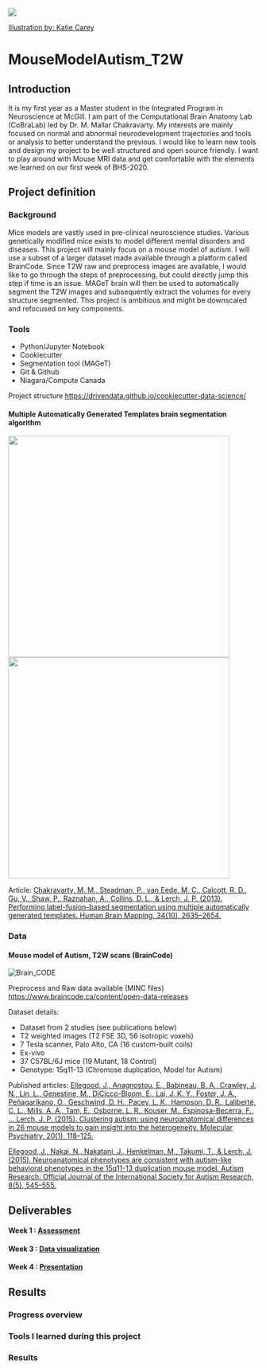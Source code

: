 <img align="center" src="https://s3.amazonaws.com/spectrumnews-web-assets/uploads/2018/03/Spectrum_SpecialReport_Mice_Bolivar_FINAL.jpg">

[Illustration by: Katie Carey](https://www.spectrumnews.org/opinion/viewpoint/variability-among-mouse-strains-can-aid-autism-research/)

# MouseModelAutism_T2W

## Introduction
It is my first year as a Master student in the Integrated Program in Neuroscience at McGill. I am part of the Computational Brain Anatomy Lab (CoBraLab) led by Dr. M. Mallar Chakravarty. My interests are mainly focused on normal and abnormal neurodevelopment trajectories and tools or analysis to better understand the previous. I would like to learn new tools and design my project to be well structured and open source friendly. I want to play around with Mouse MRI data and get comfortable with the elements we learned on our first week of BHS-2020.  

## Project definition 
### Background

Mice models are vastly used in pre-clinical neuroscience studies. Various genetically modified mice exists to model different mental disorders and diseases. This project will mainly focus on a mouse model of autism. I will use a subset of a larger dataset made available through a platform called BrainCode. Since T2W raw and preprocess images are available, I would like to go through the steps of preprocessing, but could directly jump this step if time is an issue.  MAGeT brain will then be used to automatically segment the T2W images and subsequently extract the volumes for every structure segmented.
This project is ambitious and might be downscaled and refocused on key components.

### Tools

- Python/Jupyter Notebook
- Cookiecutter
- Segmentation tool (MAGeT)
- Git & Github
- Niagara/Compute Canada

Project structure
https://drivendata.github.io/cookiecutter-data-science/

<h4> Multiple Automatically Generated Templates brain segmentation algorithm </h4> 

<img src="/images/MAGeTBrain_Mouse.png" width="445"> <img src="/images/MAGeTBrain_Mouse_rotation.png" width="445">

Article:
[Chakravarty, M. M., Steadman, P., van Eede, M. C., Calcott, R. D., Gu, V., Shaw, P., Raznahan, A., Collins, D. L., & Lerch, J. P. (2013). Performing label-fusion-based segmentation using multiple automatically generated templates. Human Brain Mapping, 34(10), 2635–2654.](https://onlinelibrary.wiley.com/doi/epdf/10.1002/hbm.22092)

### Data

#### Mouse model of Autism, T2W scans (BrainCode)

![Brain_CODE](/images/Brain-CODE.PNG)

Preprocess and Raw data available (MINC files)
https://www.braincode.ca/content/open-data-releases

Dataset details:
- Dataset from 2 studies (see publications below)
- T2 weighted images (T2 FSE 3D, 56 isotropic voxels)
- 7 Tesla scanner, Palo Alto, CA (16 custom-built coils)
- Ex-vivo
- 37 C57BL/6J mice (19 Mutant, 18 Control)
- Genotype: 15q11-13 (Chromose duplication, Model for Autism)

Published articles:
[Ellegood, J., Anagnostou, E., Babineau, B. A., Crawley, J. N., Lin, L., Genestine, M., DiCicco-Bloom, E., Lai, J. K. Y., Foster, J. A., Peñagarikano, O., Geschwind, D. H., Pacey, L. K., Hampson, D. R., Laliberté, C. L., Mills, A. A., Tam, E., Osborne, L. R., Kouser, M., Espinosa-Becerra, F., … Lerch, J. P. (2015). Clustering autism: using neuroanatomical differences in 26 mouse models to gain insight into the heterogeneity. Molecular Psychiatry, 20(1), 118–125.](https://pubmed.ncbi.nlm.nih.gov/25199916/)

[Ellegood, J., Nakai, N., Nakatani, J., Henkelman, M., Takumi, T., & Lerch, J. (2015). Neuroanatomical phenotypes are consistent with autism-like behavioral phenotypes in the 15q11-13 duplication mouse model. Autism Research: Official Journal of the International Society for Autism Research, 8(5), 545–555.](https://onlinelibrary.wiley.com/doi/abs/10.1002/aur.1469)

## Deliverables

#### Week 1 : [Assessment](https://github.com/ValiquetteVanessa/Valiquette-VanessaVV-QLSC612)
#### Week 3 : [Data visualization](deliverables/Deliverable_week3.md)
#### Week 4 : [Presentation](deliverables/MouseModelAutism_presentation.pdf)


## Results

### Progress overview 

### Tools I learned during this project

### Results 

